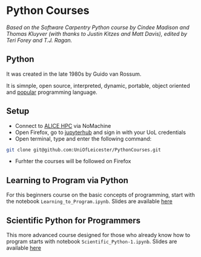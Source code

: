 # Python Courses
*Based on the Software Carpentry Python course by Cindee Madison and Thomas Kluyver (with thanks to Justin Kitzes and Matt Davis), edited by Teri Forey and T.J. Ragan.*

## Python
It was created in the late 1980s by Guido van Rossum.

It is simnple, open source, interpreted, dynamic, portable, object oriented 
and [popular](https://pypi.org/) programming language.

## Setup
- Connect to [ALICE HPC](https://alice-docs.le.ac.uk/) via NoMachine
- Open Firefox, go to [jupyterhub](https://jupyterhub.rcs.le.ac.uk/hub/login) and sign in with your UoL credentials
- Open terminal, type and enter the following command:
```sh
git clone git@github.com:UniOfLeicester/PythonCourses.git
```
- Furhter the courses will be followed on Firefox

## Learning to Program via Python
For this beginners course on the basic concepts of programming, start with the notebook `Learning_to_Program.ipynb`.
Slides are available [here](https://docs.google.com/presentation/d/1JhIa02N_VsPZYEeubQy65OirACKXfQ5kJzWo-Sa7YgM/edit?usp=sharing)

## Scientific Python for Programmers
This more advanced course designed for those who already know how to program starts with notebook `Scientific_Python-1.ipynb`.
Slides are available [here](https://docs.google.com/presentation/d/1ts4tmB94niBYX0xKdxoNpsbaErdI88ZA9qp4aVQqhlE/edit?usp=sharing)

